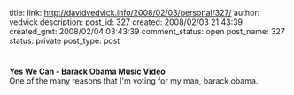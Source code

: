 title: 
link: http://davidvedvick.info/2008/02/03/personal/327/
author: vedvick
description: 
post_id: 327
created: 2008/02/03 21:43:39
created_gmt: 2008/02/04 03:43:39
comment_status: open
post_name: 327
status: private
post_type: post

# 

**Yes We Can - Barack Obama Music Video**   
One of the many reasons that I'm voting for my man, barack obama.